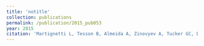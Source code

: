 ```yaml
---
title: 'notitle'
collection: publications
permalink: /publication/2015_pub053
year: 2015
citation: 'Martignetti L, Tesson B, Almeida A, Zinovyev A, Tucker GC, Dubois T, Barillot E. Detection of miRNA regulatory effect on triple negative breast cancer transcriptome. <i>BMC Genomics</i> 2015;16:S4.'
---
```

